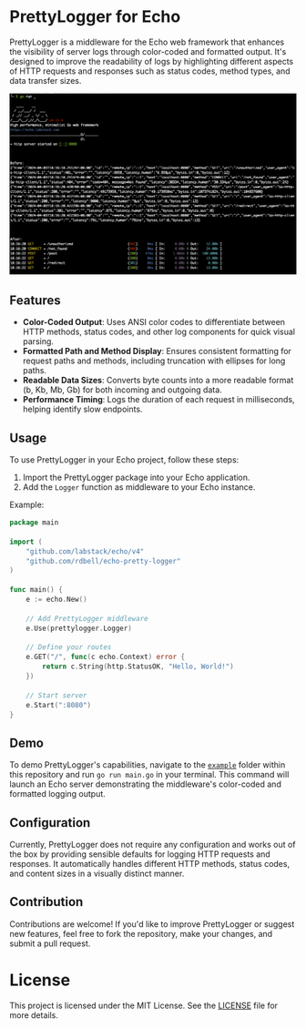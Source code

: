# PrettyLogger for Echo

PrettyLogger is a middleware for the Echo web framework that enhances the visibility of server logs through color-coded and formatted output. It's designed to improve the readability of logs by highlighting different aspects of HTTP requests and responses such as status codes, method types, and data transfer sizes.

![PrettyLogger Screenshot](assets/screenshot.png)

## Features

- **Color-Coded Output**: Uses ANSI color codes to differentiate between HTTP methods, status codes, and other log components for quick visual parsing.
- **Formatted Path and Method Display**: Ensures consistent formatting for request paths and methods, including truncation with ellipses for long paths.
- **Readable Data Sizes**: Converts byte counts into a more readable format (b, Kb, Mb, Gb) for both incoming and outgoing data.
- **Performance Timing**: Logs the duration of each request in milliseconds, helping identify slow endpoints.

## Usage

To use PrettyLogger in your Echo project, follow these steps:

1. Import the PrettyLogger package into your Echo application.
2. Add the `Logger` function as middleware to your Echo instance.

Example:

```go
package main

import (
    "github.com/labstack/echo/v4"
    "github.com/rdbell/echo-pretty-logger"
)

func main() {
    e := echo.New()

    // Add PrettyLogger middleware
    e.Use(prettylogger.Logger)

    // Define your routes
    e.GET("/", func(c echo.Context) error {
        return c.String(http.StatusOK, "Hello, World!")
    })

    // Start server
    e.Start(":8080")
}
```

## Demo
To demo PrettyLogger's capabilities, navigate to the [`example`](/example) folder within this repository and run `go run main.go` in your terminal. This command will launch an Echo server demonstrating the middleware's color-coded and formatted logging output.

## Configuration

Currently, PrettyLogger does not require any configuration and works out of the box by providing sensible defaults for logging HTTP requests and responses. It automatically handles different HTTP methods, status codes, and content sizes in a visually distinct manner.

## Contribution

Contributions are welcome! If you'd like to improve PrettyLogger or suggest new features, feel free to fork the repository, make your changes, and submit a pull request.

# License

This project is licensed under the MIT License. See the [LICENSE](/LICENSE) file for more details.
